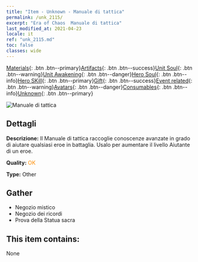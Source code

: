 ```yaml
---
title: "Item - Unknown - Manuale di tattica"
permalink: /unk_2115/
excerpt: "Era of Chaos  Manuale di tattica"
last_modified_at: 2021-04-23
locale: it
ref: "unk_2115.md"
toc: false
classes: wide
---
```

 [Materials](/ItemsIT/){: .btn .btn--primary}[Artifacts](/ItemsIT/Artifacts/){: .btn .btn--success}[Unit Soul](/ItemsIT/UnitSoul/){: .btn .btn--warning}[Unit Awakening](/ItemsIT/UnitAwakening/){: .btn .btn--danger}[Hero Soul](/ItemsIT/HeroSoul/){: .btn .btn--info}[Hero SKill](/ItemsIT/HeroSkill/){: .btn .btn--primary}[Gift](/ItemsIT/Gift/){: .btn .btn--success}[Event related](/ItemsIT/Events/){: .btn .btn--warning}[Avatars](/ItemsIT/Avatars/){: .btn .btn--danger}[Consumables](/ItemsIT/Consumables/){: .btn .btn--info}[Unknown](/ItemsIT/Unknown/){: .btn .btn--primary}

 ![Manuale di tattica](/images/t/i_994013.png)

## Dettagli
 **Descrizione:** Il Manuale di tattica raccoglie conoscenze avanzate in grado di aiutare qualsiasi eroe in battaglia. Usalo per aumentare il livello Aiutante di un eroe.

 **Quality:** <span style="color: #FF8C00">OK</span>

 **Type:** Other

## Gather

*    Negozio mistico 
*    Negozio dei ricordi 
*    Prova della Statua sacra 

## This item contains:

  None

